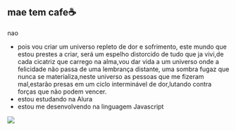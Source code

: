 ## mae tem cafe☕

nao
- pois vou criar um universo repleto de dor e sofrimento, este mundo que estou prestes a criar, será um espelho distorcido de tudo que ja vivi,de cada cicatriz que carrego na alma,vou dar vida a um universo onde a felicidade não passa de uma lembrança distante, uma sombra fugaz que nunca se materializa,neste universo as pessoas que me fizeram mal,estarão presas em um ciclo interminável de dor,lutando contra forças que não podem vencer.
- estou estudando na Alura
- estou me desenvolvendo na linguagem Javascript

  
![](https://tenor.com/pt-BR/view/eggman-speech-bubble-gif)

